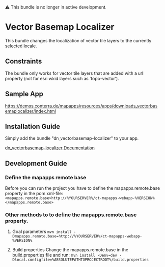 ⚠️ This bundle is no longer in active development.
# Vector Basemap Localizer

This bundle changes the localization of vector tile layers to the currently selected locale.

## Constraints

The bundle only works for vector tile layers that are added with a url property (not for esri wkid layers such as 'topo-vector').

## Sample App
https://demos.conterra.de/mapapps/resources/apps/downloads_vectorbasemaplocalizer/index.html

## Installation Guide

Simply add the bundle "dn_vectorbasemap-localizer" to your app.

[dn_vectorbasemap-localizer Documentation](https://github.com/conterra/mapapps-vectorbasemap-localizer/tree/master/src/main/js/bundles/dn_vectorbasemap-localizer)

## Development Guide
### Define the mapapps remote base
Before you can run the project you have to define the mapapps.remote.base property in the pom.xml-file:
`<mapapps.remote.base>http://%YOURSERVER%/ct-mapapps-webapp-%VERSION%</mapapps.remote.base>`

### Other methods to to define the mapapps.remote.base property.
1. Goal parameters
`mvn install -Dmapapps.remote.base=http://%YOURSERVER%/ct-mapapps-webapp-%VERSION%`

2. Build properties
Change the mapapps.remote.base in the build.properties file and run:
`mvn install -Denv=dev -Dlocal.configfile=%ABSOLUTEPATHTOPROJECTROOT%/build.properties`
